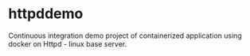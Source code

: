# httpddemo
Continuous integration demo project of containerized application using docker on Httpd - linux base server.
